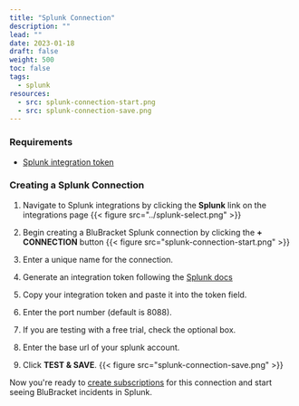 ```yaml
---
title: "Splunk Connection"
description: ""
lead: ""
date: 2023-01-18
draft: false
weight: 500
toc: false
tags:
  - splunk
resources:
  - src: splunk-connection-start.png
  - src: splunk-connection-save.png
---
```

### Requirements

- [Splunk integration token](https://docs.splunk.com/Documentation/Splunk/9.0.3/Data/UsetheHTTPEventCollector)

### Creating a Splunk Connection

1. Navigate to Splunk integrations by clicking the **Splunk** link on the integrations page
{{< figure src="../splunk-select.png" >}}

2. Begin creating a BluBracket Splunk connection by clicking the **+ CONNECTION** button
{{< figure src="splunk-connection-start.png" >}}

3. Enter a unique name for the connection.

4. Generate an integration token following the [Splunk docs](https://docs.splunk.com/Documentation/Splunk/9.0.3/Data/UsetheHTTPEventCollector)

5. Copy your integration token and paste it into the token field.

6. Enter the port number (default is 8088).

7. If you are testing with a free trial, check the optional box.

8. Enter the base url of your splunk account.

9. Click **TEST & SAVE**.
{{< figure src="splunk-connection-save.png" >}}

Now you're ready to [create subscriptions](/how-to/incident-management/splunk/subscription/) for this connection and start seeing BluBracket incidents in Splunk.
